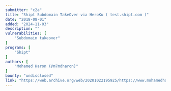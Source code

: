 ```yaml
---
submitter: "c2a"
title: "Shipt Subdomain TakeOver via HeroKu ( test.shipt.com )"
date: "2018-08-01"
added: "2024-11-03"
description: ""
vulnerabilities: [
    "Subdomain takeover"
]
programs: [
    "Shipt"
]
authors: [
    "Mohamed Haron (@m7mdharon)"
]
bounty: "undisclosed"
link: "https://web.archive.org/web/20201022195925/https://www.mohamedharon.com/2018/08/Shipttakeover.html"
---
```




